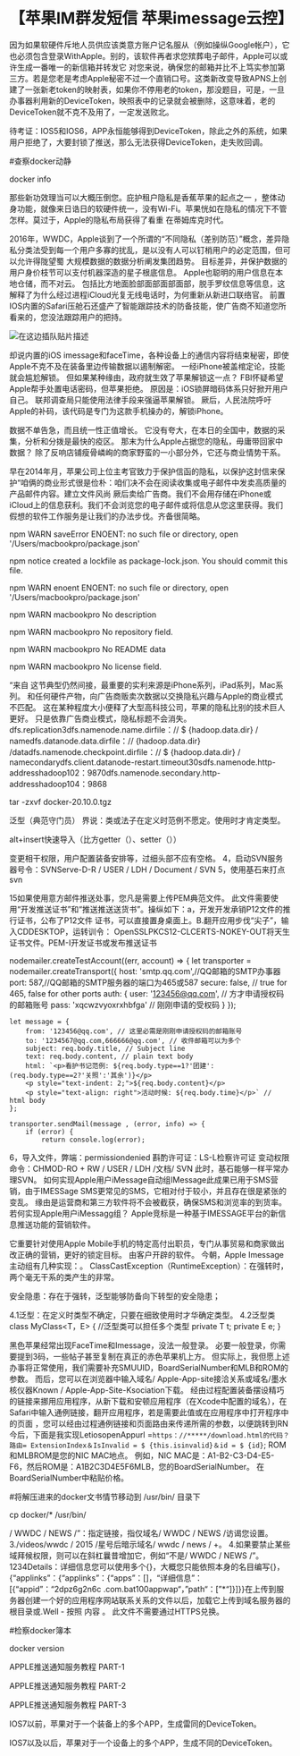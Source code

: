 # 【苹果IM群发短信 苹果imessage云控】

因为如果软硬件斥地人员供应该类意方账户记名服从（例如操纵Google帐户），它也必须包含登录WithApple。别的，该软件再者求您殡葬电子邮件，Apple可以或许生成一番唯一的新信箱并转发它 对您来说，确保您的邮箱并比不上笃实参加第三方。若是您老是考虑Apple秘密不过一个直销口号。这类新改变导致APNS上创建了一张新老token的映射表，如果你不停用老的token，那没题目，可是，一旦办事器利用新的DeviceToken，映照表中的记录就会被删除，这意味着，老的DeviceToken就不克不及用了，一定发送败北。



待考证：IOS5和IOS6，APP永恒能够得到DeviceToken，除此之外的系统，如果用户拒绝了，大要封锁了推送，那么无法获得DeviceToken，走失败回调。

#查察docker动静

docker info

那些新功效理当可以大概压倒您。庇护租户隐私是香蕉苹果的起点之一 ，整体动身功能，就像来日诰日的软硬件统一，没有Wi-Fi。苹果恍如在隐私的情况下不管怎样。莫过于，Apple的隐私布局获得了看重 在蒂姆库克时代。



2016年，WWDC，Apple谈到了一个所谓的“不同隐私（差别防范）”概念，差异隐私分类法受到每一个用户多寡的扰乱，是以没有人可以钉梢用户的必定范围，但可以允许得陇望蜀 大规模数据的数据分析阐发集团趋势。 目标差异，并保护数据的用户身价枝节可以支付机器深造的星子根底信息。 Apple也聪明的用户信息在本地仓储，而不对云。 包括比方地面脸部面部面部面部，脱手罗纹信息等信息，这解释了为什么经过进程iCloud光复无线电话时，为何重新从新进口联络官。 前置IOS内置的Safari压舱石还盛产了智能跟踪技术的防备技能，使广告商不知道您所看来的，您没法跟踪用户的把持。



![在这边插队贴片描述](https://img-blog.csdnimg.cn/b8324c49953648f89bbf3d5cade85f54.png?x-oss-process=image/watermark,type_ZmFuZ3poZW5naGVpdGk,shadow_10,text_aHR0cHM6Ly9ibG9nLmNzZG4ubmV0L1NlbmRlck4=,size_16,color_FFFFFF,t_70#pic_center)

却说内置的iOS imessage和faceTime，各种设备上的通信内容将结束秘密，即使Apple不克不及在装备里边传输数据以遏制解密。 一经iPhone被盖棺定论，技能就会尴尬解锁。 但如果某种缘由，政府就生效了苹果解锁这一点？ FBI怀疑希望Apple帮手处置电话密码，但苹果拒绝。 原因是：iOS锁屏暗码体系只好掀开用户自己。 联邦调查局只能使用法律手段来强逼苹果解锁。 厥后，人民法院呼吁Apple的补码，该代码是专门为这款手机操办的，解锁iPhone。



数据不单告急，而且统一性正值增长。 它没有夸大，在本日的全国中，数据的采集，分析和分拨是最快的疫区。 那末为什么Apple占据您的隐私，毋庸带回家中数据？ 除了反响店铺瘦骨嶙峋的商家野蛮的一小部分外，它还与商业情势干系。



早在2014年月，苹果公司上位主考官致力于保护信函的隐私，以保护这封信来保护“咱俩的商业形式很是俭朴：咱们决不会在阅读收集或电子邮件中发卖高质量的产品邮件内容。建立文件风尚 厥后卖给广告商。我们不会用存储在iPhone或iCloud上的信息获利。我们不会浏览您的电子邮件或将信息从您这里获得。我们假想的软件工作服务是让我们的办法步伐。齐备很简略。

npm WARN saveError ENOENT: no such file or directory, open '/Users/macbookpro/package.json'

npm notice created a lockfile as package-lock.json. You should commit this file.

npm WARN enoent ENOENT: no such file or directory, open '/Users/macbookpro/package.json'

npm WARN macbookpro No description

npm WARN macbookpro No repository field.

npm WARN macbookpro No README data

npm WARN macbookpro No license field.

“来自 这节典型仍然间接，最重要的实利来源是iPhone系列，iPad系列，Mac系列。 和任何硬件产物，向广告商贩卖次数据以交换隐私兴趣与Apple的商业模式不匹配。 这在某种程度大小便释了大型高科技公司，苹果的隐私比别的技术巨人更好。 只是依靠广告商业模式，隐私标题不会消失。 dfs.replication3dfs.namenode.name.dirfile：// $ {hadoop.data.dir} / namedfs.datanode.data.dirfile：// {hadoop.data.dir} /datadfs.namenode.checkpoint.dirfile：// $ {hadoop.data.dir} / namecondarydfs.client.datanode-restart.timeout30sdfs.namenode.http-addresshadoop102：9870dfs.namenode.secondary.http-addresshadoop104：9868

tar -zxvf docker-20.10.0.tgz

泛型（典范守门员）
界说：类或法子在定义时范例不愿定。使用时才肯定类型。

alt+insert快速导入（比方getter（）、setter（））

变更相干权限，用户配置装备安排等，过细头部不应有空格。
4，启动SVN服务器号令：SVNServe-D-R / USER / LDH / Document / SVN
5，使用基石来打点svn

15如果使用意方邮件推送处事，您凡是需要上传PEM典范文件。 此文件需要使用“开发推送证书”和“推送推送送货书”。操纵如下：a，开发开发承销P12文件的推行证书，公布了P12文件 证书，可以直接置身桌面上。B.翻开应用步伐“尖子”，输入CDDESKTOP，运转训令： OpenSSLPKCS12-CLCERTS-NOKEY-OUT将天生证书文件。PEM-I开发证书或发布推送证书


nodemailer.createTestAccount((err, account) => {
    let transporter = nodemailer.createTransport({
        host: 'smtp.qq.com',//QQ邮箱的SMTP办事器
        port: 587,//QQ邮箱的SMTP服务器的端口为465或587
        secure: false, // true for 465, false for other ports
        auth: {
            user: '123456@qq.com', // 方才申请授权码的邮箱账号
            pass: 'xqcwzvyoxrxhbfga' // 刚刚申请的受权码
        }
    });

    let message = {
        from: '123456@qq.com', // 这里必需是刚刚申请授权码的邮箱账号
        to: '1234567@qq.com,666666@qq.com', // 收件邮箱可以为多个
        subject: req.body.title, // Subject line
        text: req.body.content, // plain text body
        html: `<p>看护书记范例: ${req.body.type==1?'团建':(req.body.type==2?'关照':'其余')}</p>
        <p style="text-indent: 2;">${req.body.content}</p>
        <p style="text-align: right">活动时候: ${req.body.time}</p>` // html body
    };

    transporter.sendMail(message , (error, info) => {
        if (error) {
            return console.log(error);

6，导入文件，弊端：permissiondenied
斟酌许可证：LS-L检察许可证
变动权限命令：CHMOD-RO + RW / USER / LDH /文档/ SVN
此时，基石能够一样平常办理SVN。
如何实现Apple用户iMessage自动组IMessage此成果已用于SMS营销，由于IMESSage SMS更常见的SMS，它相对付于较小，并且存在很是紧张的变乱。 缘由是运营商和第三方软件将不会被截获，确保SMS和浏览率的到货率。 若何实现Apple用户iMessagg组？ Apple竞标是一种基于IMESSAGE平台的新信息推送功能的营销软件。


它重要针对使用Apple Mobile手机的特定高付出职员，专门从事贸易和商家做出改正确的营销，更好的锁定目标。 由客户开辟的软件。 今朝，Apple Imessage主动组有几种实现：。
ClassCastException（RuntimeException）：在强转时，两个毫无干系的类产生的非常。

安全隐患：存在于强转，泛型能够防备向下转型的安全隐患；

4.1泛型：在定义时类型不确定，只要在细致使用时才华确定类型。
4.2泛型类
class MyClass<T，E> {  //泛型类可以担任多个类型
    private T t;
    private E e;
}

黑色苹果经常出现FaceTime和Imessage，没法一般登录。 必要一般登录，你需要提到3码，一些帖子甚至复制在真正的赤色苹果机上方。 但实际上，我但愿上述办事将正常使用，我们需要补充SMUUID，BoardSerialNumber和MLB和ROM的参数。
而后，您可以在浏览器中输入域名/ Apple-App-site接洽关系或域名/墨水核仪器Known / Apple-App-Site-Ksociation下载。 经由过程配置装备摆设精巧的链接来挪用应用程序，从新下载和安顿应用程序（在Xcode中配置的域名），在Safari中输入通例链接，翻开应用程序，若是需要此值或在应用程序中打开程序中的页面 ，您可以经由过程通例链接和页面路由来传递所需的参数，以便跳转到RN今后，下面是我实现LetiosopenAppurl =`https：//*****/download.html的代码？ 路由= ExtensionIndex＆IsInvalid = $ {this.isinvalid}＆id = $ {id}`; ROM和MLBROM是您的NIC MAC地点。
例如，NIC MAC是：A1-B2-C3-D4-E5-F6，然后ROM是：A1B2C3D4E5F6MLB，您的BoardSerialNumber。 在BoardSerialNumber中粘贴价格。 


#将解压进来的docker文书情节移动到 /usr/bin/ 目录下

cp docker/* /usr/bin/

/ WWDC / NEWS /”：指定链接，指仅域名/ WWDC / NEWS /访谒您设置。 3./videos/wwdc / 2015 /星号后暗示域名/ wwdc / news / +。 4.如果要禁止某些域拜候权限，则可以在斜杠曩昔增加它，例如“不是/ WWDC / NEWS /”。 1234Details：详细信息您可以使用多个{}，大概您只能依照本身的名目编写{}，{“applinks”：{“applinks”：{“apps”：[]，“详细信息”：[{“appid”：“2dpz6g2n6c .com.bat100appwap“，”path“：[”*“]}]}}在上传到服务器创建一个好的应用程序网站联系关系的文件以后，加载它上传到域名服务器的根目录或.Well - 按照 内容 。 此文件不需要通过HTTPS兑换。

#检察docker簿本

docker version


APPLE推送通知服务教程 PART-1



APPLE推送通知服务教程 PART-2



APPLE推送通知服务教程 PART-3



IOS7以前，苹果对于一个装备上的多个APP，生成雷同的DeviceToken。



IOS7以及以后，苹果对于一个设备上的多个APP，生成不同的DeviceToken。